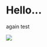 # Hello...

again test

![](https://cicorias.visualstudio.com/DefaultCollection/_apis/public/build/definitions/dec85ef2-dd7c-4b87-867f-d8eb88d6a27a/7/badge)
